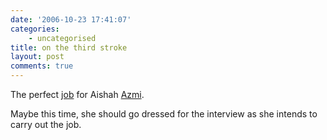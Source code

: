```yaml
---
date: '2006-10-23 17:41:07'
categories:
    - uncategorised
title: on the third stroke
layout: post
comments: true
---
```


The perfect [job](http://news.bbc.co.uk/1/hi/entertainment/6076378.stm)
for Aishah [Azmi](http://news.bbc.co.uk/1/hi/uk_politics/6069012.stm).

Maybe this time, she should go dressed for the interview as she intends
to carry out the job.
